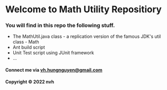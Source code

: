 # Welcome to Math Utility Repositiory

### You will find in this repo the following stuff.

* The MathUtil.java class - a replication version of the famous JDK's util class - Math
* Ant build script
* Unit Test script using JUnit framework
* ...

#### Connect me via vh.hungnguyen@gmail.com

#### Copyright &#169; 2022 nvh